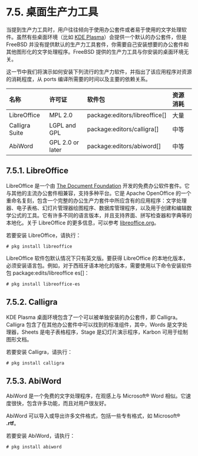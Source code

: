 # 7.5. 桌面生产力工具

当提到生产力工具时，用户往往倾向于使用办公套件或者易于使用的文字处理软件。虽然有些桌面环境（比如 [KDE Plasma](https://github.com/Chinese-FreeBSD-Community/FreeBSD-En-Handbook/blob/main/desktop/_index.adoc#kde-environment)）会提供一个默认的办公套件，但是 FreeBSD 并没有提供默认的生产力工具套件，你需要自己安装想要的办公套件和其他图形化的文字处理程序。FreeBSD 提供的生产力工具与你安装的桌面环境无关。

这一节中我们将演示如何安装下列流行的生产力软件，并指出了该应用程序对资源的消耗程度，从 ports 编译所需要的时间以及主要的依赖关系。

| 名称             | 许可证              | 软件包                             | 资源消耗 |
| :------------- | :--------------- | :------------------------------ | :--- |
| LibreOffice    | MPL 2.0          | package\:editors/libreoffice\[] | 大量    |
| Calligra Suite | LGPL and GPL     | package\:editors/calligra\[]    | 中等    |
| AbiWord        | GPL 2.0 or later | package\:editors/abiword\[]     | 中等    |

## 7.5.1. LibreOffice

LibreOffice 是一个由 [The Document Foundation](http://www.documentfoundation.org/) 开发的免费办公软件套件。它与其他的主流办公套件相兼容，支持多种平台。它是 Apache OpenOffice 的一个重命名复刻，包含一个完整的办公生产力套件中所应含有的应用程序：文字处理器、电子表格、幻灯片管理器绘图程序、数据库管理程序，以及用于创建和编辑数学公式的工具。它有许多不同的语言版本，并且支持界面、拼写检查器和字典等的本地化。关于 LibreOffice 的更多信息，可以参考 [libreoffice.org](http://www.libreoffice.org/)。

若要安装 LibreOffice，请执行：

```
# pkg install libreoffice
```

LibreOffice 软件包默认情况下只有英文版。要获得 LibreOffice 的本地化版本，必须安装语言包。例如，对于西班牙语本地化的版本，需要使用以下命令安装软件包 package:edits/libreoffice es\[]：

```
# pkg install libreoffice-es
```

## 7.5.2. Calligra

KDE Plasma 桌面环境包含了一个可以被单独安装的办公套件，即 Calligra。Calligra 包含了在其他办公套件中可以找到的标准组件，其中，Words 是文字处理器，Sheets 是电子表格程序，Stage 是幻灯片演示程序，Karbon 可用于绘制图形文档。

若要安装 Calligra，请执行：

```
# pkg install calligra
```

## 7.5.3. AbiWord

AbiWord 是一个免费的文字处理程序，在观感上与 Microsoft® Word 相似。它速度很快，包含许多功能，而且对用户很友好。

AbiWord 可以导入或导出许多文件格式，包括一些专有格式，如 Microsoft® **.rtf**。

若要安装 AbiWord，请执行：

```
# pkg install abiword
```
